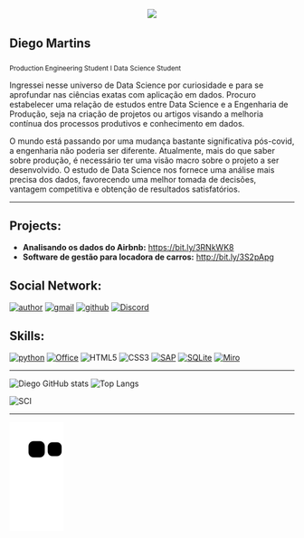 <p align="center">
  <img src="https://github.com/sciencediego/DataScience/blob/main/Minimalist%20Corporate.png" >
</p>

## Diego Martins
<sub>Production Engineering Student  l Data Science Student </sub>

Ingressei nesse universo de Data Science por curiosidade e para se aprofundar nas ciências exatas com aplicação em dados. Procuro estabelecer uma relação de estudos entre Data Science e a Engenharia de Produção, seja na criação de projetos ou artigos visando a melhoria contínua dos processos produtivos e conhecimento em dados.

O mundo está passando por uma mudança bastante significativa pós-covid, a engenharia não poderia ser diferente. Atualmente, mais do que saber sobre produção, é necessário ter uma visão macro sobre o projeto a ser desenvolvido. O estudo de Data Science nos fornece uma análise mais precisa dos dados, favorecendo uma melhor tomada de decisões, vantagem competitiva e obtenção de resultados satisfatórios.

---

## Projects:
* **Analisando os dados do Airbnb:** https://bit.ly/3RNkWK8
* **Software de gestão para locadora de carros:** http://bit.ly/3S2pApg

## Social Network:
[![author](https://img.shields.io/badge/LinkedIn-0077B5?style=for-the-badge&logo=linkedin&logoColor=white)](https://www.linkedin.com/in/diegomartinsl/) [![gmail](https://img.shields.io/badge/Gmail-D14836?style=for-the-badge&logo=gmail&logoColor=white)](mailto:diegow.maartins@gmail.com) [![github](https://img.shields.io/badge/GitHub-100000?style=for-the-badge&logo=github&logoColor=white)](https://github.com/sciencediego) [![Discord](https://img.shields.io/badge/Discord-%235865F2.svg?style=for-the-badge&logo=discord&logoColor=white)](https://discord.com/diegoscience)


## Skills:
[![python](https://img.shields.io/badge/Python-14354C?style=for-the-badge&logo=python&logoColor=white)](https://www.python.org) [![Office](https://img.shields.io/badge/Microsoft_Office-D83B01?style=for-the-badge&logo=microsoft-office&logoColor=white)](https://www.microsoft.com) ![HTML5](https://img.shields.io/badge/html5-%23E34F26.svg?style=for-the-badge&logo=html5&logoColor=white) ![CSS3](https://img.shields.io/badge/css3-%231572B6.svg?style=for-the-badge&logo=css3&logoColor=white) [![SAP](https://img.shields.io/badge/SAP-0FAAFF?style=for-the-badge&logo=sap&logoColor=white)](https://www.sap.com) [![SQLite](https://img.shields.io/badge/SQLite-07405E?style=for-the-badge&logo=sqlite&logoColor=white)](https://www.sqlite.org/index.html) [![Miro](https://img.shields.io/badge/Miro-050038?style=for-the-badge&logo=Miro&logoColor=white)](https://miro.com/pt/login/)

---
![Diego GitHub stats](https://github-readme-stats.vercel.app/api?username=sciencediego&show_icons=true&theme=gotham&count_private=true) ![Top Langs](https://github-readme-stats.vercel.app/api/top-langs/?username=sciencediego&theme=gotham)

![SCI](https://github.com/sciencediego/DataScience/blob/main/eeee33110479203.5fee1f7411965.gif)

---

![Snake animation](https://github.com/sciencediego/sciencediego/blob/output/github-contribution-grid-snake.svg)
